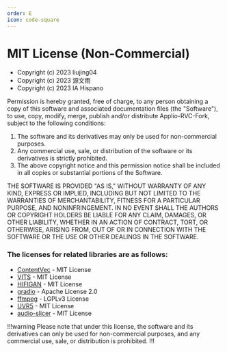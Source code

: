 ```yaml
---
order: E
icon: code-square
---
```


# MIT License (Non-Commercial)

- Copyright (c) 2023 liujing04
- Copyright (c) 2023 源文雨
- Copyright (c) 2023 IA Hispano

Permission is hereby granted, free of charge, to any person obtaining a copy
of this software and associated documentation files (the "Software"), to use,
copy, modify, merge, publish and/or distribute Applio-RVC-Fork, subject to the following conditions:

1. The software and its derivatives may only be used for non-commercial
   purposes.
2. Any commercial use, sale, or distribution of the software or its derivatives
   is strictly prohibited.
3. The above copyright notice and this permission notice shall be included in
   all copies or substantial portions of the Software.

THE SOFTWARE IS PROVIDED "AS IS," WITHOUT WARRANTY OF ANY KIND, EXPRESS OR
IMPLIED, INCLUDING BUT NOT LIMITED TO THE WARRANTIES OF MERCHANTABILITY,
FITNESS FOR A PARTICULAR PURPOSE, AND NONINFRINGEMENT. IN NO EVENT SHALL THE
AUTHORS OR COPYRIGHT HOLDERS BE LIABLE FOR ANY CLAIM, DAMAGES, OR OTHER
LIABILITY, WHETHER IN AN ACTION OF CONTRACT, TORT, OR OTHERWISE, ARISING FROM,
OUT OF OR IN CONNECTION WITH THE SOFTWARE OR THE USE OR OTHER DEALINGS IN THE
SOFTWARE.

### The licenses for related libraries are as follows:

- [ContentVec](https://github.com/auspicious3000/contentvec/blob/main/LICENSE) - MIT License
- [VITS](https://github.com/jaywalnut310/vits/blob/main/LICENSE) - MIT License
- [HIFIGAN](https://github.com/jik876/hifi-gan/blob/master/LICENSE) - MIT License
- [gradio](https://github.com/gradio-app/gradio/blob/main/LICENSE) - Apache License 2.0
- [ffmpeg](https://github.com/FFmpeg/FFmpeg/blob/master/COPYING.LGPLv3) - LGPLv3 License
- [UVR5](https://github.com/Anjok07/ultimatevocalremovergui/blob/master/LICENSE) - MIT License
- [audio-slicer](https://github.com/openvpi/audio-slicer/blob/main/LICENSE) - MIT License

!!!warning
Please note that under this license, the software and its derivatives can only be used for non-commercial purposes, and any commercial use, sale, or distribution is prohibited.
!!!
